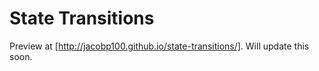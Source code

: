 # State Transitions

Preview at [http://jacobp100.github.io/state-transitions/]. Will update this soon.
